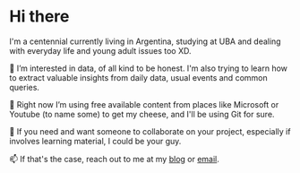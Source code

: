 # Hi there

I'm a centennial currently living in Argentina, studying at UBA and dealing with everyday life and young adult issues too XD.

👀 I’m interested in data, of all kind to be honest. I'm also trying to learn how to extract valuable insights from daily data, usual events and common queries.

🌱 Right now I’m using free available content from places like Microsoft or Youtube (to name some) to get my cheese, and I'll be using Git for sure.

💞️ If you need and want someone to collaborate on your project, especially if involves learning material, I could be your guy.

📫 If that's the case, reach out to me at my [blog](https://estudianteporahora.com/) or [email](mailto:victortizs@outlook.com).

<!---
victortizs/victortizs is a ✨ special ✨ repository because its `README.md` (this file) appears on your GitHub profile.
You can click the Preview link to take a look at your changes.
--->
